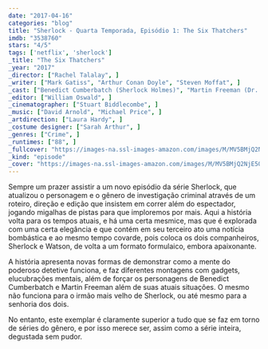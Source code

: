 ```yaml
---
date: "2017-04-16"
categories: "blog"
title: "Sherlock - Quarta Temporada, Episódio 1: The Six Thatchers"
imdb: "3538760"
stars: "4/5"
tags: ['netflix', 'sherlock']
_title: "The Six Thatchers"
_year: "2017"
_director: ["Rachel Talalay", ]
_writer: ["Mark Gatiss", "Arthur Conan Doyle", "Steven Moffat", ]
_cast: ["Benedict Cumberbatch (Sherlock Holmes)", "Martin Freeman (Dr. John Watson)", "Una Stubbs (Mrs. Hudson)", "Rupert Graves (DI Lestrade)", "Mark Gatiss (Mycroft Holmes)", "Louise Brealey (Molly Hooper)", "Amanda Abbington (Mary Watson)", "Lindsay Duncan (Lady Smallwood)", "Simon Kunz (Sir Edwin)", ]
_editor: ["William Oswald", ]
_cinematographer: ["Stuart Biddlecombe", ]
_music: ["David Arnold", "Michael Price", ]
_artdirection: ["Laura Hardy", ]
_costume designer: ["Sarah Arthur", ]
_genres: ["Crime", ]
_runtimes: ["88", ]
_fullcover: "https://images-na.ssl-images-amazon.com/images/M/MV5BMjQ2NjE5ODM4MV5BMl5BanBnXkFtZTgwMjIwNTI5MDI@.jpg"
_kind: "episode"
_cover: "https://images-na.ssl-images-amazon.com/images/M/MV5BMjQ2NjE5ODM4MV5BMl5BanBnXkFtZTgwMjIwNTI5MDI@._V1._SX100_SY47_.jpg"
---
```

Sempre um prazer assistir a um novo episódio da série Sherlock, que atualizou o personagem e o gênero de investigação criminal através de um roteiro, direção e edição que insistem em correr além do espectador, jogando migalhas de pistas para que imploremos por mais. Aqui a história volta para os tempos atuais, e há uma certa mesmice, mas que é explorada com uma certa elegância e que contém em seu terceiro ato uma notícia bombástica e ao mesmo tempo covarde, pois coloca os dois companheiros, Sherlock e Watson, de volta a um formato formulaico, embora apaixonante.

A história apresenta novas formas de demonstrar como a mente do poderoso detetive funciona, e faz diferentes montagens com gadgets, elucubrações mentais, além de forçar os personagens de Benedict Cumberbatch e Martin Freeman além de suas atuais situações. O mesmo não funciona para o irmão mais velho de Sherlock, ou até mesmo para a senhoria dos dois.

No entanto, este exemplar é claramente superior a tudo que se faz em torno de séries do gênero, e por isso merece ser, assim como a série inteira, degustada sem pudor.

